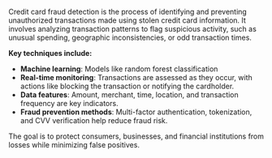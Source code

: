 Credit card fraud detection is the process of identifying and preventing unauthorized transactions made using stolen credit card information. It involves analyzing transaction patterns to flag suspicious activity, such as unusual spending, geographic inconsistencies, or odd transaction times. 

**Key techniques include:**
- **Machine learning**: Models like random forest classification
- **Real-time monitoring**: Transactions are assessed as they occur, with actions like blocking the transaction or notifying the cardholder.
- **Data features**: Amount, merchant, time, location, and transaction frequency are key indicators.
- **Fraud prevention methods**: Multi-factor authentication, tokenization, and CVV verification help reduce fraud risk.

The goal is to protect consumers, businesses, and financial institutions from losses while minimizing false positives.
